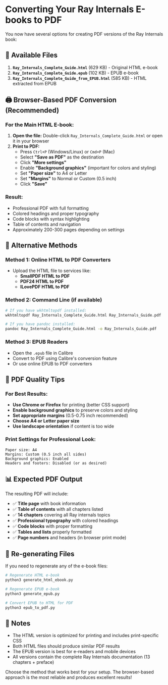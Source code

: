 # Converting Your Ray Internals E-books to PDF

You now have several options for creating PDF versions of the Ray Internals book:

## 📄 Available Files

1. **`Ray_Internals_Complete_Guide.html`** (629 KB) - Original HTML e-book
2. **`Ray_Internals_Complete_Guide.epub`** (102 KB) - EPUB e-book  
3. **`Ray_Internals_Complete_Guide_from_EPUB.html`** (585 KB) - HTML extracted from EPUB

## 🖨️ Browser-Based PDF Conversion (Recommended)

### For the Main HTML E-book:

1. **Open the file:** Double-click `Ray_Internals_Complete_Guide.html` or open it in your browser
2. **Print to PDF:**
   - Press `Ctrl+P` (Windows/Linux) or `Cmd+P` (Mac)
   - Select **"Save as PDF"** as the destination
   - Click **"More settings"**
   - Enable **"Background graphics"** (important for colors and styling)
   - Set **"Paper size"** to A4 or Letter
   - Set **"Margins"** to Normal or Custom (0.5 inch)
   - Click **"Save"**

### Result:
- Professional PDF with full formatting
- Colored headings and proper typography
- Code blocks with syntax highlighting
- Table of contents and navigation
- Approximately 200-300 pages depending on settings

## 📱 Alternative Methods

### Method 1: Online HTML to PDF Converters
- Upload the HTML file to services like:
  - **SmallPDF HTML to PDF**
  - **PDF24 HTML to PDF**
  - **ILovePDF HTML to PDF**

### Method 2: Command Line (if available)
```bash
# If you have wkhtmltopdf installed:
wkhtmltopdf Ray_Internals_Complete_Guide.html Ray_Internals_Guide.pdf

# If you have pandoc installed:
pandoc Ray_Internals_Complete_Guide.html -o Ray_Internals_Guide.pdf
```

### Method 3: EPUB Readers
- Open the `.epub` file in Calibre
- Convert to PDF using Calibre's conversion feature
- Or use online EPUB to PDF converters

## 🎨 PDF Quality Tips

### For Best Results:
- **Use Chrome or Firefox** for printing (better CSS support)
- **Enable background graphics** to preserve colors and styling
- **Set appropriate margins** (0.5-0.75 inch recommended)
- **Choose A4 or Letter paper size**
- **Use landscape orientation** if content is too wide

### Print Settings for Professional Look:
```
Paper size: A4
Margins: Custom (0.5 inch all sides)
Background graphics: Enabled
Headers and footers: Disabled (or as desired)
```

## 📊 Expected PDF Output

The resulting PDF will include:
- ✅ **Title page** with book information
- ✅ **Table of contents** with all chapters listed
- ✅ **14 chapters** covering all Ray internals topics
- ✅ **Professional typography** with colored headings
- ✅ **Code blocks** with proper formatting
- ✅ **Tables and lists** properly formatted
- ✅ **Page numbers** and headers (in browser print mode)

## 🔄 Re-generating Files

If you need to regenerate any of the e-book files:

```bash
# Regenerate HTML e-book
python3 generate_html_ebook.py

# Regenerate EPUB e-book  
python3 generate_epub.py

# Convert EPUB to HTML for PDF
python3 epub_to_pdf.py
```

## 📝 Notes

- The HTML version is optimized for printing and includes print-specific CSS
- Both HTML files should produce similar PDF results
- The EPUB version is best for e-readers and mobile devices
- All versions contain the complete Ray Internals documentation (13 chapters + preface)

Choose the method that works best for your setup. The browser-based approach is the most reliable and produces excellent results! 